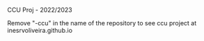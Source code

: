 CCU Proj - 2022/2023

Remove "-ccu" in the name of the repository to see ccu project at inesrvoliveira.github.io

